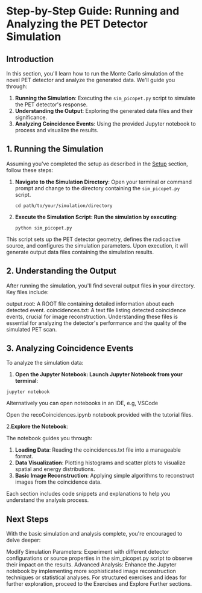 # Step-by-Step Guide: Running and Analyzing the PET Detector Simulation

## Introduction

In this section, you'll learn how to run the Monte Carlo simulation of the novel PET detector and analyze the generated data. We'll guide you through:

1. **Running the Simulation**: Executing the `sim_picopet.py` script to simulate the PET detector's response.
2. **Understanding the Output**: Exploring the generated data files and their significance.
3. **Analyzing Coincidence Events**: Using the provided Jupyter notebook to process and visualize the results.

## 1. Running the Simulation

Assuming you've completed the setup as described in the [Setup](setup.md) section, follow these steps:

1. **Navigate to the Simulation Directory**: Open your terminal or command prompt and change to the directory containing the `sim_picopet.py` script.

    ```
    cd path/to/your/simulation/directory
    ```


2. **Execute the Simulation Script: Run the simulation by executing**:

    ```
    python sim_picopet.py
    ```

This script sets up the PET detector geometry, defines the radioactive source, and configures the simulation parameters. Upon execution, it will generate output data files containing the simulation results.


## 2. Understanding the Output

After running the simulation, you'll find several output files in your directory. Key files include:

output.root: A ROOT file containing detailed information about each detected event.
coincidences.txt: A text file listing detected coincidence events, crucial for image reconstruction.
Understanding these files is essential for analyzing the detector's performance and the quality of the simulated PET scan.


## 3. Analyzing Coincidence Events

To analyze the simulation data:

1. **Open the Jupyter Notebook: Launch Jupyter Notebook from your terminal**:
```
jupyter notebook
```
Alternatively you can open notebooks in an IDE, e.g, VSCode

Open the recoCoincidences.ipynb notebook provided with the tutorial files.

2.**Explore the Notebook**: 

The notebook guides you through:
1. **Loading Data**: Reading the coincidences.txt file into a manageable format.
2. **Data Visualization**: Plotting histograms and scatter plots to visualize spatial and energy distributions.
3. **Basic Image Reconstruction**: Applying simple algorithms to reconstruct images from the coincidence data.

Each section includes code snippets and explanations to help you understand the analysis process.

## Next Steps

With the basic simulation and analysis complete, you're encouraged to delve deeper:

Modify Simulation Parameters: Experiment with different detector configurations or source properties in the sim_picopet.py script to observe their impact on the results.
Advanced Analysis: Enhance the Jupyter notebook by implementing more sophisticated image reconstruction techniques or statistical analyses.
For structured exercises and ideas for further exploration, proceed to the Exercises and Explore Further sections.